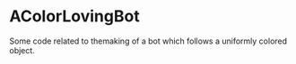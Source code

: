 # AColorLovingBot
Some code related to themaking of a bot which follows a uniformly colored object.
